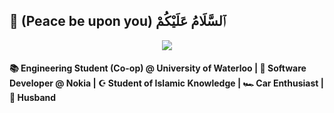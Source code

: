 ##  👋 (Peace be upon you) ٱلسَّلَامُ عَلَيْكُمْ

<div align="center">
  <a href="https://linkedin.com/in/ammarahmed2203"><img src="https://img.shields.io/badge/Ammar%20Ahmed-blue?style=flat-square&logo=linkedin&logoColor=white"/></a>
</div>

#### 📚 Engineering Student (Co-op) @ University of Waterloo | 💼 Software Developer @ Nokia | ☪️ Student of Islamic Knowledge | 🏎️ Car Enthusiast | 💍 Husband
<!-- ### 👨🏾‍💻 A little bit about me
- 📚 Studying Engineering @ University of Waterloo
- 💼 On Co-op as a Software Developer @ Nokia
- Previously @ AI Arena, HIRE Technologies, University of Waterloo
- Proficient in JavaScript, TypeScript, React and Node.js
- Currently learning C++

#### 📚 Education
Pursuing BASc. in Nanotechnology Engineering from the University of Waterloo. 
Currently completed 3rd year. 

#### Employment
Currently on co-op at Nokia as a Software Developer
#### Personal Interests

#### Technical

#### 📚 Engineering Student @ University of Waterloo
- Completed 3rd year
- Co-op program

#### 💼 Software Developer @ Nokia
- Working on re-usable React components for the NSP platform

#### ☪️ Lifelong Student of Islamic Knowledge
- Hafiz ul Quran (Memorized the Entire Quran in classical Arabic)
- 2nd year student in advanced Islamic studies

#### 🏎️ Car Enthusiast
- 2013 Acura TL SH-AWD (3.7L V6) -->
